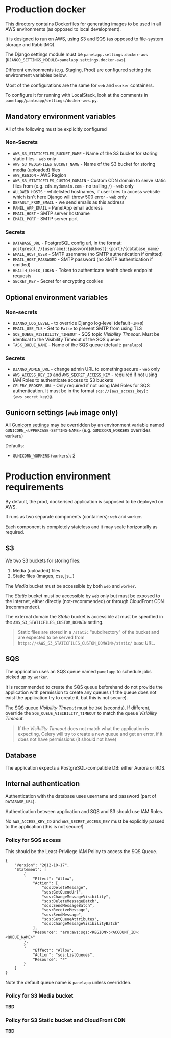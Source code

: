 # Production docker

This directory contains Dockerfiles for generating images to be used in all AWS environments (as opposed to local development).

It is designed to run on AWS, using S3 and SQS (as opposed to file-system storage and RabbitMQ).

The Django settings module must be `panelapp.settings.docker-aws` (`DJANGO_SETTINGS_MODULE=panelapp.settings.docker-aws`).

Different environments (e.g. Staging, Prod) are configured setting the environment variables below.

Most of the configurations are the same for `web` and `worker` containers.

To configure it for running with LocalStack, look at the comments in `panelapp/panleapp/settings/docker-aws.py`.

##  Mandatory environment variables

All of the following must be explicitly configured

### Non-Secrets

* `AWS_S3_STATICFILES_BUCKET_NAME` - Name of the S3 bucket for storing static files - `web` only
* `AWS_S3_MEDIAFILES_BUCKET_NAME` - Name of the S3 bucket for storing media (uploaded) files
* `AWS_REGION` - AWS Region
* `AWS_S3_STATICFILES_CUSTOM_DOMAIN` - Custom CDN domain to serve static files from (e.g. `cdn.mydomain.com` - no trailing `/`) - `web` only
* `ALLOWED_HOSTS` - whitelisted hostnames, if user tries to access website which isn't here Django will throw 500 error - `web` only
* `DEFAULT_FROM_EMAIL` - we send emails as this address
* `PANEL_APP_EMAIL` - PanelApp email address
* `EMAIL_HOST` - SMTP server hostname
* `EMAIL_PORT` - SMTP server port

### Secrets

* `DATABASE_URL` - PostgreSQL config url, in the format: `postgresql://{username}:{password}@{host}:{port}/{database_name}`
* `EMAIL_HOST_USER` - SMTP username (no SMTP authentication if omitted)
* `EMAIL_HOST_PASSWORD` - SMTP password (no SMTP authentication if omitted)
* `HEALTH_CHECK_TOKEN` - Token to authenticate health check endpoint requests
* `SECRET_KEY` - Secret for encrypting cookies


## Optional environment variables

### Non-secrets

* `DJANGO_LOG_LEVEL` - to override Django log-level (default=`INFO`)
* `EMAIL_USE_TLS` - Set to `False` to prevent SMTP from using TLS
* `SQS_QUEUE_VISIBILITY_TIMEOUT` - SQS topic _Visibility Timeout_. Must be identical to the Visibility Timeout of the SQS queue
* `TASK_QUEUE_NAME` - Name of the SQS queue (default: `panelapp`)     

### Secrets

* `DJANGO_ADMIN_URL` - change admin URL to something secure - `web` only
* `AWS_ACCESS_KEY_ID` and `AWS_SECRET_ACCESS_KEY` - required if not using IAM Roles to authenticate access to S3 buckets   
* `CELERY_BROKER_URL` - Only required if not using IAM Roles for SQS authentication. 
    It must be in the format `sqs://{aws_access_key}:{aws_secret_key}@`.

## Gunicorn settings (`web` image only)

All [Gunicorn settings](http://docs.gunicorn.org/en/latest/settings.html) may be overridden by an environment variable 
named `GUNICORN_<UPPERCASE-SETTING-NAME>` (e.g. `GUNICORN_WORKERS` overrides `workers`) 

Defaults:

* `GUNICORN_WORKERS` (`workers`): 2

# Production environment requirements

By default, the prod, dockerised application is supposed to be deployed on AWS.

It runs as two separate components (containers): `web` and `worker`. 

Each component is completely stateless and it may scale horizontally as required.

## S3 

We two S3 buckets for storing files:

1. Media (uploaded) files
2. Static files (images, css, js...)

The _Media_ bucket must be accessible by both `web` and `worker`.

The _Static_ bucket must be accessible by `web` only but must be exposed to the Internet, either directly (not-recommended)
or through CloudFront CDN (recommended).

The external domain the _Static_ bucket is accessible at must be specified in the `AWS_S3_STATICFILES_CUSTOM_DOMAIN` setting.

> Static files are stored in a `/static` "subdirectory" of the bucket and are expected to be served from 
`https://<AWS_S3_STATICFILES_CUSTOM_DOMAIN>/static/` base URL.

## SQS

The application uses an SQS queue named `panelapp` to schedule jobs picked up by `worker`.

It is recommended to create the SQS queue beforehand do not provide the application with permission to create any queues 
(if the queue does not exist the application try to create it, but this is not secure).

The SQS queue _Visibility Timeout_ must be `360` (seconds). 
If different, override the `SQS_QUEUE_VISIBILITY_TIMEOUT` to match the queue _Visibility Timeout_.

> If the _Visibility Timeout_ does not match what the application is expecting, Celery will try to create a new queue 
> and get an error, if it does not have permissions (it should not have)

## Database

The application expects a PostgreSQL-compatible DB: either Aurora or RDS.

## Internal authentication 

Authentication with the database uses username and password (part of `DATABASE_URL`).

Authentication between application and SQS and S3 should use IAM Roles.

No `AWS_ACCESS_KEY_ID` and `AWS_SECRET_ACCESS_KEY` must be explicitly passed to the application (this is not secure!)


### Policy for SQS access

This should be the Least-Privilege IAM Policy to access the SQS Queue.

```
{
    "Version": "2012-10-17",
    "Statement": [
        {
            "Effect": "Allow",
            "Action": [
                "sqs:DeleteMessage",
                "sqs:GetQueueUrl",
                "sqs:ChangeMessageVisibility",
                "sqs:DeleteMessageBatch",
                "sqs:SendMessageBatch",
                "sqs:ReceiveMessage",
                "sqs:SendMessage",
                "sqs:GetQueueAttributes",
                "sqs:ChangeMessageVisibilityBatch"
            ],
            "Resource": "arn:aws:sqs:<REGION>:<ACCOUNT_ID>:<QUEUE_NAME>"
        },
        {
            "Effect": "Allow",
            "Action": "sqs:ListQueues",
            "Resource": "*"
        }
    ]
}
```

Note the default queue name is `panelapp` unless overridden.

### Policy for S3 Media bucket

**TBD**

### Policy for S3 Static bucket and CloudFront CDN

**TBD**
